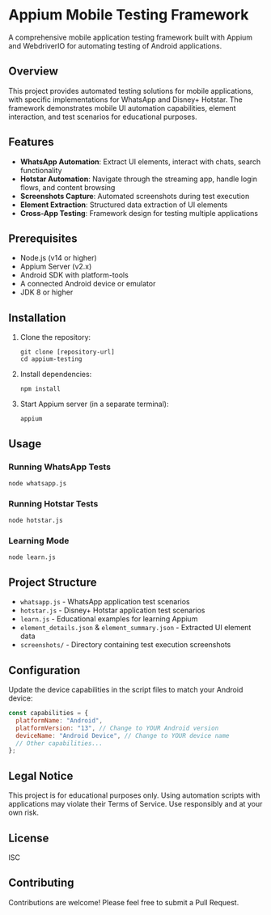 # Appium Mobile Testing Framework

A comprehensive mobile application testing framework built with Appium and WebdriverIO for automating testing of Android applications.

## Overview

This project provides automated testing solutions for mobile applications, with specific implementations for WhatsApp and Disney+ Hotstar. The framework demonstrates mobile UI automation capabilities, element interaction, and test scenarios for educational purposes.

## Features

- **WhatsApp Automation**: Extract UI elements, interact with chats, search functionality
- **Hotstar Automation**: Navigate through the streaming app, handle login flows, and content browsing
- **Screenshots Capture**: Automated screenshots during test execution
- **Element Extraction**: Structured data extraction of UI elements
- **Cross-App Testing**: Framework design for testing multiple applications

## Prerequisites

- Node.js (v14 or higher)
- Appium Server (v2.x)
- Android SDK with platform-tools
- A connected Android device or emulator
- JDK 8 or higher

## Installation

1. Clone the repository:

   ```
   git clone [repository-url]
   cd appium-testing
   ```

2. Install dependencies:

   ```
   npm install
   ```

3. Start Appium server (in a separate terminal):
   ```
   appium
   ```

## Usage

### Running WhatsApp Tests

```
node whatsapp.js
```

### Running Hotstar Tests

```
node hotstar.js
```

### Learning Mode

```
node learn.js
```

## Project Structure

- `whatsapp.js` - WhatsApp application test scenarios
- `hotstar.js` - Disney+ Hotstar application test scenarios
- `learn.js` - Educational examples for learning Appium
- `element_details.json` & `element_summary.json` - Extracted UI element data
- `screenshots/` - Directory containing test execution screenshots

## Configuration

Update the device capabilities in the script files to match your Android device:

```javascript
const capabilities = {
  platformName: "Android",
  platformVersion: "13", // Change to YOUR Android version
  deviceName: "Android Device", // Change to YOUR device name
  // Other capabilities...
};
```

## Legal Notice

This project is for educational purposes only. Using automation scripts with applications may violate their Terms of Service. Use responsibly and at your own risk.

## License

ISC

## Contributing

Contributions are welcome! Please feel free to submit a Pull Request.

